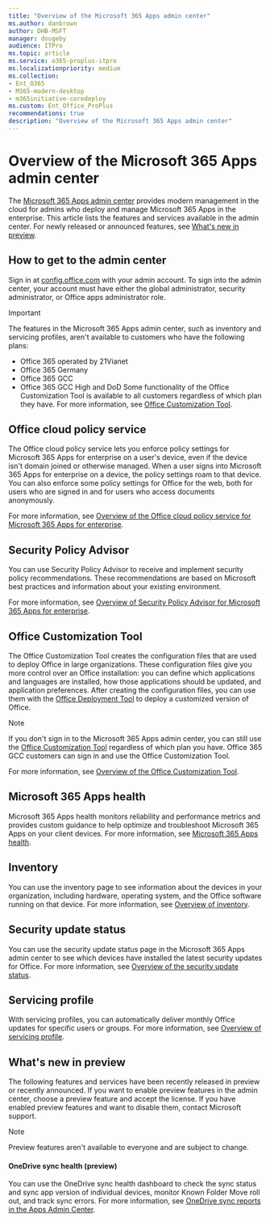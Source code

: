 ```yaml
---
title: "Overview of the Microsoft 365 Apps admin center"
ms.author: danbrown
author: DHB-MSFT
manager: dougeby
audience: ITPro
ms.topic: article
ms.service: o365-proplus-itpro
ms.localizationpriority: medium
ms.collection: 
- Ent_O365
- M365-modern-desktop
- m365initiative-coredeploy
ms.custom: Ent_Office_ProPlus
recommendations: true
description: "Overview of the Microsoft 365 Apps admin center"
---
```


# Overview of the Microsoft 365 Apps admin center

The [Microsoft 365 Apps admin center](https://config.office.com/) provides modern management in the cloud for admins who  deploy and manage Microsoft 365 Apps in the enterprise. This article lists the features and services available in the admin center. For newly released or announced features, see [What's new in preview](#whats-new-in-preview).

## How to get to the admin center

Sign in at [config.office.com](https://config.office.com/) with your admin account. To sign into the admin center, your account must have either the global administrator, security administrator, or Office apps administrator role.

> [!IMPORTANT]
> The features in the Microsoft 365 Apps admin center, such as inventory and servicing profiles, aren't available to customers who have the following plans:
>- Office 365 operated by 21Vianet
>- Office 365 Germany
>- Office 365 GCC
>- Office 365 GCC High and DoD
> Some functionality of the Office Customization Tool is available to all customers regardless of which plan they have. For more information, see [Office Customization Tool](#office-customization-tool).

## Office cloud policy service

The Office cloud policy service lets you enforce policy settings for Microsoft 365 Apps for enterprise on a user's device, even if the device isn't domain joined or otherwise managed. When a user signs into Microsoft 365 Apps for enterprise on a device, the policy settings roam to that device. You can also enforce some policy settings for Office for the web, both for users who are signed in and for users who access documents anonymously.

For more information, see [Overview of the Office cloud policy service for Microsoft 365 Apps for enterprise](../overview-office-cloud-policy-service.md).

## Security Policy Advisor

You can use Security Policy Advisor to receive and implement security policy recommendations. These recommendations are based on Microsoft best practices and information about your existing environment.

For more information, see [Overview of Security Policy Advisor for Microsoft 365 Apps for enterprise](../overview-of-security-policy-advisor.md).

## Office Customization Tool

The Office Customization Tool creates the configuration files that are used to deploy Office in large organizations. These configuration files give you more control over an Office installation: you can define which applications and languages are installed, how those applications should be updated, and application preferences. After creating the configuration files, you can use them with the [Office Deployment Tool](../overview-office-deployment-tool.md) to deploy a customized version of Office.

> [!NOTE]
> If you don't sign in to the Microsoft 365 Apps admin center, you can still use the [Office Customization Tool](#office-customization-tool) regardless of which plan you have.
> Office 365 GCC customers can sign in and use the Office Customization Tool.

For more information, see [Overview of the Office Customization Tool](../overview-of-the-office-customization-tool-for-click-to-run.md).

## Microsoft 365 Apps health

Microsoft 365 Apps health monitors reliability and performance metrics and provides custom guidance to help optimize and troubleshoot Microsoft 365 Apps on your client devices. For more information, see [Microsoft 365 Apps health](microsoft-365-apps-health.md).

## Inventory

You can use the inventory page to see information about the devices in your organization, including hardware, operating system, and the Office software running on that device. For more information, see [Overview of inventory](inventory.md).

## Security update status

You can use the security update status page in the Microsoft 365 Apps admin center to see which devices have installed the latest security updates for Office. For more information, see [Overview of the security update status](security-update-status.md).

## Servicing profile

With servicing profiles, you can automatically deliver monthly Office updates for specific users or groups. For more information, see [Overview of servicing profile](servicing-profile.md).

## What's new in preview

The following features and services have been recently released in preview or recently announced. If you want to enable preview features in the admin center, choose a preview feature and accept the license. If you have enabled preview features and want to disable them, contact Microsoft support.

> [!NOTE]
> Preview features aren't available to everyone and are subject to change.

#### OneDrive sync health (preview)

You can use the OneDrive sync health dashboard to check the sync status and sync app version of individual devices, monitor Known Folder Move roll out, and track sync errors. For more information, see [OneDrive sync reports in the Apps Admin Center](/onedrive/sync-health).
